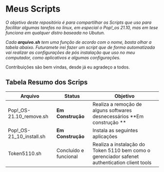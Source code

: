 # Meus Scripts

*O objetivo deste repositório é para compartilhar os Scripts que uso para facilitar algumas tarefas no linux, em especial o Pop!_os 21.10, mas em tese funciona em qualquer distro baseada no Ubutun.*

*Cada **arquivo.sh** tem uma função de acordo com o nome, basta olhar a tabela abaixo. Futuramete irei fazer um script que de forma automatizada vai realizar as configurações de pós instalação que uso no meu computador, como aplicativos e algumas configurações.* 

Contribuições são bem vindas, desde já eu agradeço a todos. 

## Tabela Resumo dos Scrips


Arquivo   | Status |Objetivo                
--------- | ------ |-------- 
Pop!_OS-21.10_remove.sh|**Em Construção**| Realiza a remoção de alguns softwares desnecessários **Em construção **
Pop!_OS-21_10_install.sh |**Em Construção**| Instala as seguintes aplicações 
Token5110.sh |Concluído e funcional| Realiza a instalação do Token 5110 bem como o gerenciador safenet authentication client tools

